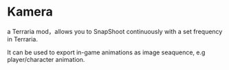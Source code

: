 # Kamera
a Terraria mod，allows you to SnapShoot continuously with a set frequency in Terraria. 

It can be used to export in-game animations as image seaquence, e.g player/character animation.
